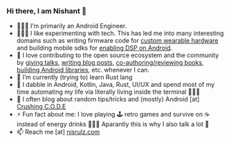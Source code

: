 ### Hi there, I am Nishant 👋

- 👨🏻‍💻 I’m primarily an Android Engineer. 
- 👨🏻‍🔬 I like experimenting with tech. This has led me into many interesting domains such as writing firmware code for [custom wearable hardware](https://www.kickstarter.com/projects/352439100/soundbrenner-core-the-4-in-1-smart-music-tool) and building mobile sdks for [enabling DSP on Android](https://www.businesstoday.in/magazine/features/silverpushs-technology-lets-advertisers-reach-the-consumer-on-multiple-devices/story/206815.html). 
- 🤗 I love contributing to the open source ecosystem and the community by [giving talks](https://crushingcode.nisrulz.com/talks/), [writing blog posts](https://crushingcode.nisrulz.com/archive/), [co-authoring/reviewing books](https://crushingcode.nisrulz.com/showcase/books/), [building Android libraries](https://github.com/nisrulz/nisrulz.github.io#open-source-contributions), etc. whenever I can.
- 🌱 I’m currently (trying to) learn Rust lang
- 💬 I dabble in Android, Kotlin, Java, Rust, UI/UX and spend most of my time automating my life via literally living inside the terminal 🤷🏻‍♂️
- 📝 I often blog about random tips/tricks and (mostly) Android [at] [Crushing C.O.D.E](https://crushingcode.nisrulz.com/)
- ⚡️ Fun fact about me: I love playing 🕹 retro games and survive on ☕️ instead of energy drinks 🙇🏻‍♂️ Aparantly this is why I also talk a lot 🤔
- 📫 Reach me [at] [nisrulz.com](www.nisrulz.com)
